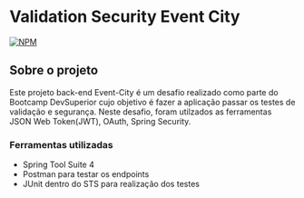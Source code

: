 # Validation Security Event City
[![NPM](https://img.shields.io/npm/l/react)](https://github.com/AntonioWSousa/validation-security-event-city/blob/main/LICENSE) 

## Sobre o projeto
Este projeto back-end Event-City é um desafio realizado como parte do Bootcamp DevSuperior cujo objetivo é fazer a aplicação passar os testes de validação e segurança. Neste desafio, foram utilzados as ferramentas JSON Web Token(JWT), OAuth, Spring Security.

### Ferramentas utilizadas
- Spring Tool Suite 4
- Postman para testar os endpoints
- JUnit dentro do STS para realização dos testes

